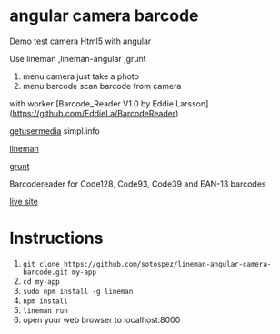 # angular camera barcode

Demo test camera Html5 with angular

Use lineman ,lineman-angular ,grunt

1. menu camera just take a photo 
2. menu barcode scan barcode from camera 

with worker [Barcode_Reader V1.0 by Eddie Larsson] (https://github.com/EddieLa/BarcodeReader)

[getusermedia](http://www.simpl.info/) simpl.info

[lineman](https://github.com/testdouble/lineman)

[grunt](http://gruntjs.com/)


Barcodereader for Code128, Code93, Code39 and EAN-13 barcodes 

[live site](http://sotos.gr/demos/test/lineman-angular-camera-barcode)

# Instructions
1. `git clone https://github.com/sotospez/lineman-angular-camera-barcode.git my-app`
2. `cd my-app`
3. `sudo npm install -g lineman`
4. `npm install`
5. `lineman run`
6. open your web browser to localhost:8000
